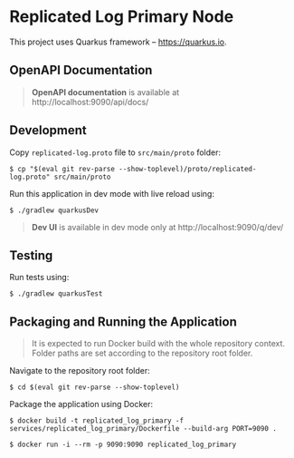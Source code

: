 # Replicated Log Primary Node

This project uses Quarkus framework – https://quarkus.io.

## OpenAPI Documentation

> **OpenAPI documentation** is available at http://localhost:9090/api/docs/

## Development

Copy `replicated-log.proto` file to `src/main/proto` folder:

```shell script
$ cp "$(eval git rev-parse --show-toplevel)/proto/replicated-log.proto" src/main/proto
```

Run this application in dev mode with live reload using:

```shell script
$ ./gradlew quarkusDev
```

> **Dev UI** is available in dev mode only at http://localhost:9090/q/dev/

## Testing

Run tests using:

```shell script
$ ./gradlew quarkusTest
```

## Packaging and Running the Application

> It is expected to run Docker build with the whole repository context.
> Folder paths are set according to the repository root folder.

Navigate to the repository root folder:

```shell script
$ cd $(eval git rev-parse --show-toplevel)
```

Package the application using Docker:

```shell script
$ docker build -t replicated_log_primary -f services/replicated_log_primary/Dockerfile --build-arg PORT=9090 .
```

```shell script
$ docker run -i --rm -p 9090:9090 replicated_log_primary
```
